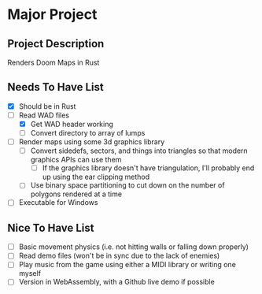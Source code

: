 # Major Project
## Project Description
Renders Doom Maps in Rust
## Needs To Have List
- [x] Should be in Rust
- [ ] Read WAD files
    - [x] Get WAD header working
    - [ ] Convert directory to array of lumps
- [ ] Render maps using some 3d graphics library
    - [ ] Convert sidedefs, sectors, and things into triangles so that modern graphics APIs can use them
        - [ ] If the graphics library doesn't have triangulation, I'll probably end up using the ear clipping method
    - [ ] Use binary space partitioning to cut down on the number of polygons rendered at a time
- [ ] Executable for Windows
## Nice To Have List
- [ ] Basic movement physics (i.e. not hitting walls or falling down properly)
- [ ] Read demo files (won't be in sync due to the lack of enemies)
- [ ] Play music from the game using either a MIDI library or writing one myself
- [ ] Version in WebAssembly, with a Github live demo if possible